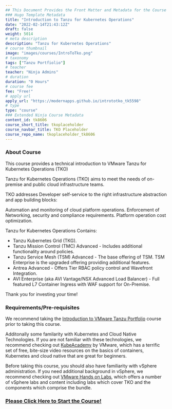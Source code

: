 ```yaml
---
## This Document Provides the Front Matter and Metadata for the Course Information page used in the modernapps.ninja homepage and the member profile page.
### Hugo Template Metadata
title: "Introduction to Tanzu for Kubernetes Operations"
date: "2022-02-14T21:43:12Z"
draft: false
weight: 5014
# meta description
description: "Tanzu for Kubernetes Operations"
# course thumbnail
image: "images/courses/IntroToTko.png"
# taxonomy
tags: ["Tanzu Portfiolio"]
# teacher
teacher: "Ninja Admins"
# duration
duration: "0 Hours"
# course fee
fee: "Free!"
# apply url
apply_url: "https://modernapps.github.io/intrototko_tk5598"
# type
type: "course"
### Extended Ninja Course Metadata
content_id: tk8606
course_short_title: tkoplaceholder
course_navbar_title: TKO Placeholder
course_repo_name: tkoplaceholder_tk8606
---
```


### About Course

This course provides a technical introduction to VMware Tanzu for Kubernetes Operations (TKO)

Tanzu for Kubernetes Operations (TKO) aims to meet the needs of on-premise and public cloud infrastructure teams.

TKO addresses Developer self-service to the right infrastructure abstraction and app building blocks:

Automation and monitoring of cloud platform operations.
Enforcement of Networking, security and compliance requirements.
Platform operation cost optimization.

Tanzu for Kubernetes Operations Contains:

- Tanzu Kubernetes Grid (TKG).  
- Tanzu Mission Control (TMC) Advanced - Includes additional functionality around policies.
- Tanzu Service Mesh (TSM) Advanced - The base offering of TSM. TSM Enterprise is the upgraded offering providing additional features.
- Antrea Advanced - Offers Tier RBAC policy control and Wavefront Integration.  
- AVI Enterprise (aka AVI Vantage/NSX Advanced Load Balancer) - Full featured L7 Container Ingress with WAF support for On-Premise.

Thank you for investing your time!

### Requirements/Pre-requisites

We recommend taking the [Introduction to VMware Tanzu
Portfolio](https://lms.modernapps.ninja/courses/course-v1:modernapps+COU-TP6539+Perpetual/course/) course
prior to taking this course.


Additonally some familarity with Kubernetes and Cloud Native
Technologies. If you are not familiar with these technologies, we
recommend checking out [KubeAcademy](https://kube.academy/) by VMware,
which has a terrific set of free, bite-size video resources on the
basics of containers, Kubernetes and cloud native that are great for
beginners.

Before taking this course, you should also have familiarity with vSphere
administration. If you need additional background in vSphere, we
recommend checking out [VMware Hands on Labs](https://hol.vmware.com),
which offers a number of vSphere labs and content including labs which cover TKO and the components which comprise the bundle.

### [Please Click Here to Start the Course!](https://modernapps.ninja/intrototko_tk5598/)
